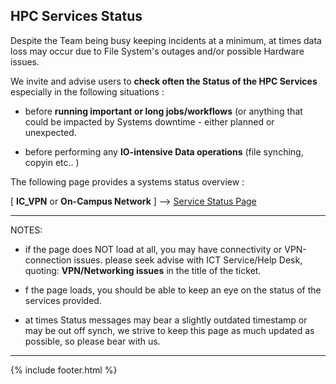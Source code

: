 ## HPC Services Status  


Despite the Team being busy keeping incidents at a minimum, at times data loss may occur due to File System's outages and/or possible Hardware issues.  

We invite and advise users to **check often the Status of the HPC Services**  especially  in the following situations :  

- before **running important or long jobs/workflows** (or anything that could be impacted by Systems downtime - either planned or unexpected.  

- before performing any **IO-intensive Data operations** (file synching, copyin etc.. )


The following page provides a systems status overview :

[ **IC_VPN** or **On-Campus Network** ] --> [Service Status Page](https://selfservice.rcs.imperial.ac.uk/service-status)


---


NOTES:

- if the page does NOT load at all, you may have connectivity or VPN-connection issues.
    please seek advise with ICT Service/Help Desk, quoting: **VPN/Networking issues** in the title of the ticket.

- f the page loads, you should be able to keep an eye on the status of the services provided.

- at times Status messages may bear a slightly outdated timestamp or may be out off synch, we strive to keep this page as much updated as possible, so please bear with us.   


---

<!-- {% include header.html %} -->
{% include footer.html %}
